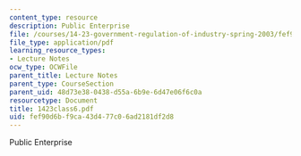 ```yaml
---
content_type: resource
description: Public Enterprise
file: /courses/14-23-government-regulation-of-industry-spring-2003/fef90d6bf9ca43d477c06ad2181df2d8_1423class6.pdf
file_type: application/pdf
learning_resource_types:
- Lecture Notes
ocw_type: OCWFile
parent_title: Lecture Notes
parent_type: CourseSection
parent_uid: 48d73e38-0438-d55a-6b9e-6d47e06f6c0a
resourcetype: Document
title: 1423class6.pdf
uid: fef90d6b-f9ca-43d4-77c0-6ad2181df2d8
---
```

Public Enterprise

